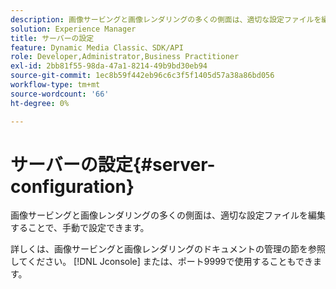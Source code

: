 ```yaml
---
description: 画像サービングと画像レンダリングの多くの側面は、適切な設定ファイルを編集することで、手動で設定できます。
solution: Experience Manager
title: サーバーの設定
feature: Dynamic Media Classic、SDK/API
role: Developer,Administrator,Business Practitioner
exl-id: 2bb81f55-98da-47a1-8214-49b9bd30eb94
source-git-commit: 1ec8b59f442eb96c6c3f5f1405d57a38a86bd056
workflow-type: tm+mt
source-wordcount: '66'
ht-degree: 0%

---
```


# サーバーの設定{#server-configuration}

画像サービングと画像レンダリングの多くの側面は、適切な設定ファイルを編集することで、手動で設定できます。

詳しくは、画像サービングと画像レンダリングのドキュメントの管理の節を参照してください。 [!DNL Jconsole] または、ポート9999で使用することもできます。
